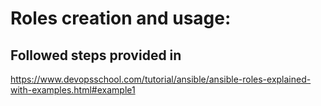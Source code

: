 # Roles creation and usage:

## Followed steps provided in

https://www.devopsschool.com/tutorial/ansible/ansible-roles-explained-with-examples.html#example1
